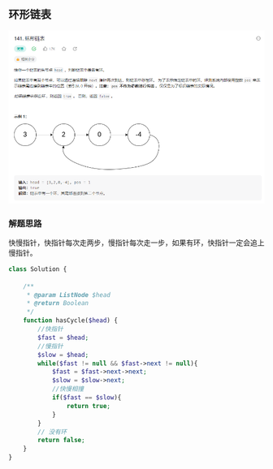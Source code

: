 ## 环形链表

![img.png](../images/环形链表.png)

### 解题思路

快慢指针，快指针每次走两步，慢指针每次走一步，如果有环，快指针一定会追上慢指针。

```php
class Solution {

    /**
     * @param ListNode $head
     * @return Boolean
     */
    function hasCycle($head) {
        //快指针
        $fast = $head;
        //慢指针
        $slow = $head;
        while($fast != null && $fast->next != null){
            $fast = $fast->next->next;
            $slow = $slow->next;
            //快慢相撞
            if($fast == $slow){
                return true;
            }
        }
        // 没有环
        return false;
    }
}
```